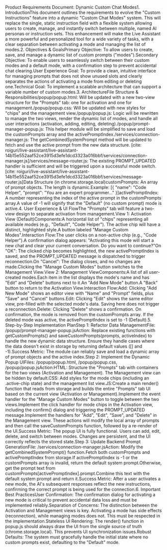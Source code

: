 Product Requirements Document: Dynamic Custom Chat Modes1. IntroductionThis document outlines the requirements to evolve the "Custom Instructions" feature into a dynamic "Custom Chat Modes" system. This will replace the single, static instruction field with a flexible system allowing users to create, manage, and instantly switch between multiple, named AI personas or instruction sets. This enhancement will make the Live Assistant a more powerful and personalized tool for a wide variety of tasks, with a clear separation between activating a mode and managing the list of modes.2. Objectives & GoalsPrimary Objective: To allow users to create, save, and manage a dynamic list of custom prompts ("modes").Secondary Objective: To enable users to seamlessly switch between their custom modes and a default mode, with a confirmation step to prevent accidental chat clearing.User Experience Goal: To provide a clean, intuitive interface for managing prompts that does not show unused slots and clearly separates the actions of activating a mode from editing or deleting one.Technical Goal: To implement a scalable architecture that can support a variable number of custom modes.3. ArchitectureFile Structure & Responsibilities/popup/popup.html: Will be updated with a new two-view structure for the "Prompts" tab: one for activation and one for management./popup/popup.css: Will be updated with new styles for "chips" and the management view./popup/popup.js: Logic will be rewritten to manage the two views, render the dynamic list of modes, and handle all user interactions (activation, adding, editing, deleting)./popup/prompt-manager-popup.js: This helper module will be simplified to save and load the customPrompts array and the activePromptIndex./services/connection-manager.js: The getCombinedSystemPrompt method will be updated to fetch and use the active prompt from the new data structure. [cite: roiguri/live-assistant/live-assistant-14b15e552aaf52ce3915d3efe1dcd3323a016bbf/services/connection-manager.js]/services/message-router.js: The existing PROMPT_UPDATED handler is sufficient and will be triggered upon a successful mode switch. [cite: roiguri/live-assistant/live-assistant-14b15e552aaf52ce3915d3efe1dcd3323a016bbf/services/message-router.js]Data Structure (in chrome.storage.local)customPrompts: An array of prompt objects. The length is dynamic.Example: [{ "name": "Code Helper", "prompt": "You are an expert programmer..." }]activePromptIndex: A number representing the index of the active prompt in the customPrompts array.A value of -1 will signify that the "Default" (no custom prompt) mode is active.4. User Experience & UI FlowThe "Prompts" tab will feature a two-view design to separate activation from management.View 1: Activation View (Default)Components:A horizontal list of "chips" representing all available modes (e.g., "Default", "Code Helper"). The active chip will have a distinct, highlighted style.A button labeled "Manage Custom Modes".Interaction Flow:The user clicks on a non-active chip (e.g., "Code Helper").A confirmation dialog appears: "Activating this mode will start a new chat and clear your current conversation. Do you want to continue?"On "OK": The clicked chip becomes highlighted, the new activePromptIndex is saved, and the PROMPT_UPDATED message is dispatched to trigger reconnection.On "Cancel": The dialog closes, and no changes are made.Clicking the "Manage Custom Modes" button switches to the Management View.View 2: Management ViewComponents:A list of all user-created modes.Each item in the list displays the mode's name and has "Edit" and "Delete" buttons next to it.An "Add New Mode" button.A "Back" button to return to the Activation View.Interaction Flow:Add: Clicking "Add New Mode" shows an editor view with "Name" and "Prompt" fields, plus "Save" and "Cancel" buttons.Edit: Clicking "Edit" shows the same editor view, pre-filled with the selected mode's data. Saving here does not trigger a reconnection.Delete: Clicking "Delete" shows a confirmation. On confirmation, the mode is removed from the customPrompts array. If the deleted mode was active, the activePromptIndex is set to -1 (Default).5. Step-by-Step Implementation PlanStep 1: Refactor Data ManagementFile: /popup/prompt-manager-popup.jsAction: Replace existing functions with getCustomPrompts() and saveCustomPrompts(prompts, activeIndex) to handle the new dynamic data structure. Ensure they handle cases where the data doesn't exist in storage by returning default values ([] and -1).Success Metric: The module can reliably save and load a dynamic array of prompt objects and the active index.Step 2: Implement the Dynamic Popup UIFiles: /popup/popup.html, /popup/popup.css, /popup/popup.jsAction:HTML: Structure the "Prompts" tab with containers for the two views (Activation and Management). The Management view can be hidden by default.CSS: Add styles for the mode chips (including an .active-chip state) and the management list view.JS:Create a main render() function that reads from storage and builds the entire "Prompts" tab UI based on the current view (Activation or Management).Implement the event handler for the "Manage Custom Modes" button to toggle between the two views.Implement the click handler for mode chips in the Activation view, including the confirm() dialog and triggering the PROMPT_UPDATED message.Implement the handlers for "Add", "Edit", "Save", and "Delete" in the Management view. These actions will modify the local array of prompts and then call the saveCustomPrompts function, followed by a re-render of the UI.Success Metric: The popup UI is fully functional. Users can add, edit, delete, and switch between modes. Changes are persistent, and the UI correctly reflects the stored state.Step 3: Update Backend Prompt GenerationFile: /services/connection-manager.jsAction: Modify the getCombinedSystemPrompt() function.Fetch both customPrompts and activePromptIndex from storage.If activePromptIndex is -1 or the customPrompts array is invalid, return the default system prompt.Otherwise, get the prompt text from customPrompts[activePromptIndex].prompt.Combine this text with the default system prompt and return it.Success Metric: After a user activates a new mode, the AI's subsequent responses reflect the new instructions, confirming the correct prompt is being used for the connection.6. Important Best PracticesUser Confirmation: The confirmation dialog for activating a new mode is critical to prevent accidental data loss and must be implemented reliably.Separation of Concerns: The distinction between the Activation and Management views is key. Activating a mode has side effects (reconnection), while managing modes does not. This must be respected in the implementation.Stateless UI Rendering: The render() function in popup.js should always draw the UI from the single source of truth (chrome.storage.local). This prevents UI synchronization issues.Robust Defaults: The system must gracefully handle the initial state where no custom prompts exist, defaulting to the "Default" mode.